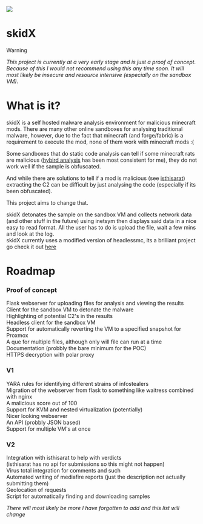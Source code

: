 ![](images/logo.png)
# skidX
> [!WARNING]
> *This project is currently at a very early stage and is just a proof of concept. Because of this I would not recommend using this any time soon. It will most likely be insecure and resource intensive (especially on the sandbox VM).* <br/>
# What is it? 
skidX is a self hosted malware analysis environment for malicious minecraft mods. There are many other online sandboxes for analysing traditional malware, however, due to the fact that minecraft (and forge/fabric) is a requirement to execute the mod, none of them work with minecraft mods :( <br/>

Some sandboxes that do static code analysis can tell if some minecraft rats are malicious ([hybird analysis](https://www.hybrid-analysis.com/) has been most consistent for me), they do not work well if the sample is obfuscated.

And while there are solutions to tell if a mod is malicious (see [isthisarat](https://isthisarat.com)) extracting the C2 can be difficult by just analysing the code (especially if its been obfuscated). <br/>

This project aims to change that. <br/>

skidX detonates the sample on the sandbox VM and collects network data (and other stuff in the future) using inetsym then displays said data in a nice easy to read format. All the user has to do is upload the file, wait a few mins and look at the log. <br/>
skidX currently uses a modified version of headlessmc, its a brilliant project go check it out [here](https://github.com/3arthqu4ke/headlessmc) <br/>

# Roadmap 
### Proof of concept 
Flask webserver for uploading files for analysis and viewing the results <br/>
Client for the sandbox VM to detonate the malware <br/>
Highlighting of potential C2's in the results <br/>
Headless client for the sandbox VM <br/>
Support for automatically reverting the VM to a specified snapshot for Proxmox <br/>
A que for multiple files, although only will file can run at a time <br/>
Documentation (probbly the bare minimum for the POC) <br/>
HTTPS decryption with polar proxy <br/>
### V1 
YARA rules for identifying different strains of infostealers <br/>
Migration of the webserver from flask to something like waitress combined with nginx <br/>
A malicious score out of 100 <br/>
Support for KVM and nested virtualization (potentially) <br/>
Nicer looking webserver <br/>
An API (probbly JSON based) <br/>
Support for multiple VM's at once<br/>
### V2 
Integration with isthisarat to help with verdicts <br/>
(isthisarat has no api for submissions so this might not happen) <br/>
Virus total integration for comments and such <br/>
Automated writing of mediafire reports (just the description not actually submitting them) <br/>
Geolocation of requests <br/>
Script for automatically finding and downloading samples <br/>

*There will most likely be more I have forgotten to add and this list will change*
